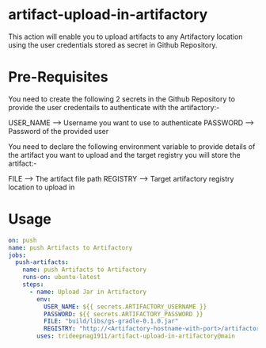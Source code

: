 # artifact-upload-in-artifactory

This action will enable you to upload artifacts to any Artifactory location using the user credentials stored as secret in Github Repository.

# Pre-Requisites

You need to create the following 2 secrets in the Github Repository to provide the user credentails to authenticate with the artifactory:-

USER_NAME --> Username you want to use to authenticate
PASSWORD --> Password of the provided user

You need to declare the following environment variable to provide details of the artifact you want to upload and the target registry  you will store the artifact:-

FILE --> The artifact file path
REGISTRY --> Target artifactory registry location to upload in

# Usage
```yaml
on: push
name: push Artifacts to Artifactory
jobs:
  push-artifacts:
    name: push Artifacts to Artifactory
    runs-on: ubuntu-latest
    steps:
      - name: Upload Jar in Artifactory
        env:
          USER_NAME: ${{ secrets.ARTIFACTORY_USERNAME }}
          PASSWORD: ${{ secrets.ARTIFACTORY_PASSWORD }}
          FILE: "build/libs/gs-gradle-0.1.0.jar"
          REGISTRY: "http://<Artifactory-hostname-with-port>/artifactory/gradle-build/app1.jar"
        uses: trideepnag1911/artifact-upload-in-artifactory@main

```
